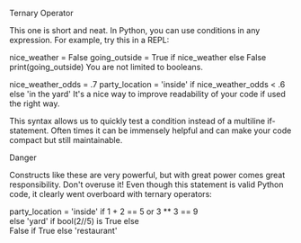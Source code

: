 Ternary Operator

This one is short and neat. In Python, you can use conditions in any expression. For example, try this in a REPL:

nice_weather = False
going_outside = True if nice_weather else False
print(going_outside)
You are not limited to booleans.

nice_weather_odds = .7
party_location = 'inside' if nice_weather_odds < .6 else 'in the yard'
It's a nice way to improve readability of your code if used the right way.

This syntax allows us to quickly test a condition instead of a multiline if-statement. Often times it can be immensely helpful and can make your code compact but still maintainable.

Danger

Constructs like these are very powerful, but with great power comes great responsibility. Don't overuse it! Even though this statement is valid Python code, it clearly went overboard with ternary operators:

party_location = 'inside' if 1 + 2 == 5 or 3 ** 3 == 9\
                  else 'yard' if bool(2//5) is True else\
                  False if True else 'restaurant'